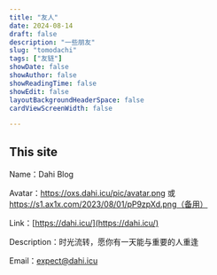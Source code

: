 ```yaml
---
title: "友人"
date: 2024-08-14
draft: false
description: "一些朋友"
slug: "tomodachi"
tags: ["友链"]
showDate: false
showAuthor: false
showReadingTime: false
showEdit: false
layoutBackgroundHeaderSpace: false
cardViewScreenWidth: false

---
```

## This site
Name：Dahi Blog

Avatar：https://oxs.dahi.icu/pic/avatar.png 或 https://s1.ax1x.com/2023/08/01/pP9zpXd.png（备用）

Link：[https://dahi.icu/](https://dahi.icu/)

Description：时光流转，愿你有一天能与重要的人重逢

Email：expect@dahi.icu